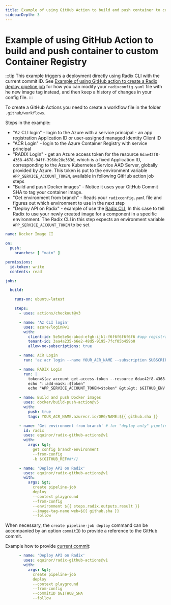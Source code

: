 ```yaml
---
title: Example of using GitHub Action to build and push container to custom Container Registry
sidebarDepth: 3
---
```


# Example of using GitHub Action to build and push container to custom Container Registry

:::tip
This example triggers a deployment directly using Radix CLI with the current commit ID. See [Example of using GitHub action to create a Radix deploy pipeline job](./example-github-action-to-create-radix-deploy-pipeline-job) for how you can modify your `radixconfig.yaml` file with he new image tag instead, and then keep a history of changes in your config file.
:::

To create a GitHub Actions you need to create a workflow file in the folder `.github/workflows`.

Steps in the example:


* "Az CLI login" - login to the Azure with a service principal - an app registration Application ID or user-assigned managed identity Client ID
* "ACR Login" - login to the Azure Container Registry with service principal
* "RADIX Login" - get an Azure access token for the resource `6dae42f8-4368-4678-94ff-3960e28e3630`, which is a fixed Application ID, corresponding to the Azure Kubernetes Service AAD Server, globally provided by Azure. This token is put to the environment variable `APP_SERVICE_ACCOUNT_TOKEN`, available in following GitHub action job steps
* "Build and push Docker images" - Notice it uses your GitHub Commit SHA to tag your container image.
* "Get environment from branch" - Reads your `radixconfig.yaml` file and figures out which environment to use in the next step
* "Deploy API on Radix" - example of use the [Radix CLI](https://github.com/equinor/radix-cli), In this case to tell Radix to use your newly created image for a component in a specific environment. The Radix CLI in this step expects an environment variable `APP_SERVICE_ACCOUNT_TOKEN` to be set

```yaml
name: Docker Image CI

on:
  push:
    branches: [ "main" ]

permissions:
  id-token: write
  contents: read

jobs:

  build:

    runs-on: ubuntu-latest

    steps:
      - uses: actions/checkout@v3

      - name: 'Az CLI login'
        uses: azure/login@v1
        with:
          client-id: 5e5e5e5e-abcd-efgh-ijkl-f6f6f6f6f6f6 #app registration Application ID or user-assigned managed identity Client ID
          tenant-id: 3aa4a235-b6e2-48d5-9195-7fcf05b459b0
          allow-no-subscriptions: true

      - name: ACR Login
        run: 'az acr login --name YOUR_ACR_NAME --subscription SUBSCRIPTION_ID'

      - name: RADIX Login
        run: |
          token=$(az account get-access-token --resource 6dae42f8-4368-4678-94ff-3960e28e3630 --query=accessToken -otsv | tr -d '[:space:]')
          echo "::add-mask::$token"
          echo "APP_SERVICE_ACCOUNT_TOKEN=$token" &gt;&gt; $GITHUB_ENV

      - name: Build and push Docker images
        uses: docker/build-push-action@v5
        with:
          push: true
          tags: YOUR_ACR_NAME.azurecr.io/ORG/NAME:${{ github.sha }}

      - name: 'Get environment from branch' # for "deploy only" pipeline workflow
        id: radix
        uses: equinor/radix-github-actions@v1
        with:
          args: &gt;
            get config branch-environment
            --from-config 
            -b ${GITHUB_REF##*/}

      - name: 'Deploy API on Radix'
        uses: equinor/radix-github-actions@v1
        with:
          args: &gt;
            create pipeline-job
            deploy
            --context playground 
            --from-config 
            --environment ${{ steps.radix.outputs.result }}
            --image-tag-name web=${{ github.sha }}
            --follow

```
When necessary, the `create pipeline-job deploy` command can be accompanied by an option `commitID` to provide a reference to the GitHub commit. 

Example how to provide [current commit](https://docs.github.com/en/actions/learn-github-actions/variables#default-environment-variables):
```yaml
      - name: 'Deploy API on Radix'
        uses: equinor/radix-github-actions@v1
        with:
          args: &gt;
            create pipeline-job
            deploy
            --context playground 
            --from-config 
            --commitID $GITHUB_SHA
            --follow
```
